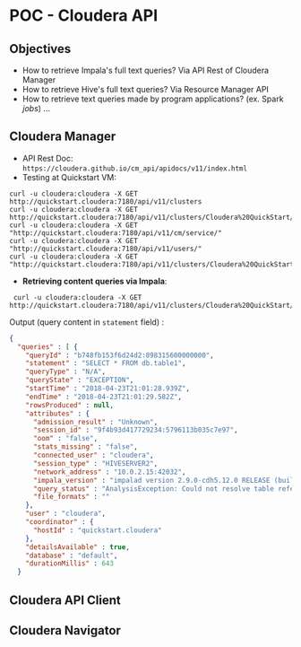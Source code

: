 # POC - Cloudera API 
## Objectives
* How to retrieve Impala's full text queries?
  Via API Rest of Cloudera Manager
* How to retrieve Hive's full text queries?
  Via Resource Manager API
* How to retrieve text queries made by program applications? (ex. Spark _jobs_)
  ...
  
## Cloudera Manager 
* API Rest Doc: `https://cloudera.github.io/cm_api/apidocs/v11/index.html`
* Testing at Quickstart VM:
 ```
 curl -u cloudera:cloudera -X GET http://quickstart.cloudera:7180/api/v11/clusters
 curl -u cloudera:cloudera -X GET http://quickstart.cloudera:7180/api/v11/clusters/Cloudera%20QuickStart/services/
 curl -u cloudera:cloudera -X GET "http://quickstart.cloudera:7180/api/v11/cm/service/"
 curl -u cloudera:cloudera -X GET "http://quickstart.cloudera:7180/api/v11/users/"
 curl -u cloudera:cloudera -X GET "http://quickstart.cloudera:7180/api/v11/clusters/Cloudera%20QuickStart/services/"
```
* **Retrieving content queries via Impala**:
```
 curl -u cloudera:cloudera -X GET  http://quickstart.cloudera:7180/api/v11/clusters/Cloudera%20QuickStart/services/impala/impalaQueries
```
Output (query content in `statement` field) : 
```json
{
  "queries" : [ {
    "queryId" : "b748fb153f6d24d2:898315600000000",
    "statement" : "SELECT * FROM db.table1",
    "queryType" : "N/A",
    "queryState" : "EXCEPTION",
    "startTime" : "2018-04-23T21:01:28.939Z",
    "endTime" : "2018-04-23T21:01:29.582Z",
    "rowsProduced" : null,
    "attributes" : {
      "admission_result" : "Unknown",
      "session_id" : "9f4b93d417729234:5796113b035c7e97",
      "oom" : "false",
      "stats_missing" : "false",
      "connected_user" : "cloudera",
      "session_type" : "HIVESERVER2",
      "network_address" : "10.0.2.15:42032",
      "impala_version" : "impalad version 2.9.0-cdh5.12.0 RELEASE (build 03c6ddbdcec39238be4f5b14a300d5c4f576097e)",
      "query_status" : "AnalysisException: Could not resolve table reference: 'db1.tb1'\n",
      "file_formats" : ""
    },
    "user" : "cloudera",
    "coordinator" : {
      "hostId" : "quickstart.cloudera"
    },
    "detailsAvailable" : true,
    "database" : "default",
    "durationMillis" : 643
  }
```
## Cloudera API Client



## Cloudera Navigator
